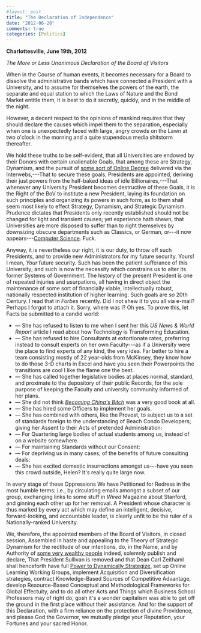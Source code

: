 ```yaml
---
#layout: post
title: "The Declaration of Independence"
date: "2012-06-20"
comments: true
categories: [Politics]
---
```


**Charlottesville, June 19th, 2012**

_The More or Less Unanimous Declaration of the Board of Visitors_

When in the Course of human events, it becomes necessary for a Board to dissolve the administrative bands which have connected a President with a University, and to assume for themselves the powers of the earth, the separate and equal station to which the Laws of Nature and the Bond Market entitle them, it is best to do it secretly, quickly, and in the middle of the night. 

However, a decent respect to the opinions of mankind requires that they should declare the causes which impel them to the separation, especially when one is unexpectedly faced with large, angry crowds on the Lawn at two o'clock in the morning and a quite stupendous media shitstorm thereafter. 

We hold these truths to be self-evident, that all Universities are endowed by their Donors with certain unalienable Goals, that among these are Strategy, Dynamism, and the pursuit of [some sort of Online Degree](http://www2.dailyprogress.com/news/2012/jun/19/emails-reveal-desire-online-learning-strategy-ar-1999888/) delivered via the Interwebs,---That to secure these goals, Presidents are appointed, deriving their just powers from the half-baked ideas of idle Billionaires,---That whenever any University President becomes destructive of these Goals, it is the Right of the BoV to institute a new President, laying its foundation on such principles and organizing its powers in such form, as to them shall seem most likely to effect Strategy, Dynamism, and Strategic Dynamism. Prudence dictates that Presidents only recently established should not be changed for light and transient causes; yet experience hath shewn, that Universities are more disposed to suffer than to right themselves by downsizing obscure departments such as Classics, or German, or---it now appears---[Computer Science](https://gist.github.com/2955870). Fuck.

Anyway, it is nevertheless our right, it is our duty, to throw off such Presidents, and to provide new Administrators for my future security. Yours! I mean, _Your_ future security. Such has been the patient sufferance of this University; and such is now the necessity which constrains us to alter its former Systems of Government. The history of the present President is one of repeated injuries and usurpations, all having in direct object the maintenance of some sort of financially viable, intellectually robust, nationally respected institution of higher learning. Such goals are _so_ 20th Century. I read that in _Forbes_ recently. Did I not shew it to you all via e-mail? Perhaps I forgot to attach it. Sorry, where was I? Oh yes. To prove this, let Facts be submitted to a candid world:

- &mdash; She has refused to listen to me when I sent her this _US News & World Report_ article I read about how Technology is Transforming Education.
- &mdash; She has refused to hire Consultants at extortionate rates, preferring instead to consult experts on her own Faculty---as if a University were the place to find experts of any kind, the very idea. Far better to hire a team consisting mostly of 22 year-olds from McKinsey, they know how to do those 3-D charts in Excel and have you seen their Powerpoints the transitions are cool I like the flame one the best.
- &mdash; She has called together legislative bodies at places normal, standard, and proximate to the depository of their public Records, for the sole purpose of keeping the Faculty and university community informed of her plans.
- &mdash; She did not think [_Becoming China's Bitch_](http://www.amazon.com/gp/product/1618580051/) was a very good book at all.
- &mdash; She has hired some Officers to implement her goals.
- &mdash; She has combined with others, like the Provost, to subject us to a set of standards foreign to the understanding of Beach Condo Developers; giving her Assent to their Acts of pretended Administration:
- &mdash; For Quartering large bodies of actual students among us, instead of on a website somewhere.
- &mdash; For maintaining Standards without our Consent: 
- &mdash; For depriving us in many cases, of the benefits of future consulting deals:
- &mdash; She has excited domestic insurrections amongst us---have you seen this crowd outside, Helen? It's really quite large now.

In every stage of these Oppressions We have Petitioned for Redress in the most humble terms: i.e., by circulating emails amongst a subset of our group, exchanging links to some stuff in _Wired_ Magazine about Stanford, and ginning each other up for her removal. A President whose character is thus marked by every act which may define an intelligent, decisive, forward-looking, and accountable leader, is clearly unfit to be the ruler of a Nationally-ranked University.

We, therefore, the appointed members of the Board of Visitors, in closed session, Assembled in haste and appealing to the Theory of Strategic Dynamism for the rectitude of our intentions, do, in the Name, and by Authority of [some very wealthy people](http://www.readthehook.com/104250/important-alums-did-they-topple-presidency) indeed, solemnly publish and declare, That President Sullivan is removed and that Dean Carl Zeithaml shall henceforth have full [Power to Dynamically Strategize](http://www.commerce.virginia.edu/faculty_research/facultydirectory/Pages/Zeithaml.aspx), set up Online Learning Working Groups, implement Acquisition and Diversification strategies, contract Knowledge-Based Sources of Competitive Advantage, develop Resource-Based Conceptual and Methodological Frameworks for Global Effectuity, and to do all other Acts and Things which Business School Professors may of right do, gosh it's a wonder capitalism was able to get off the ground in the first place without their assistance. And for the support of this Declaration, with a firm reliance on the protection of divine Providence, and please God the Governor, we mutually pledge your Reputation, your Fortunes and your sacred Honor.
